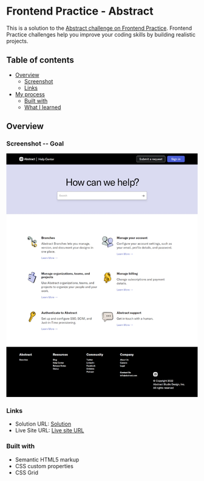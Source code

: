 # Frontend Practice - Abstract

This is a solution to the [Abstract challenge on Frontend Practice](https://www.frontendpractice.com/projects/abstract). Frontend Practice challenges help you improve your coding skills by building realistic projects. 

## Table of contents

- [Overview](#overview)
  - [Screenshot](#screenshot)
  - [Links](#links)
- [My process](#my-process)
  - [Built with](#built-with)
  - [What I learned](#what-i-learned)

## Overview

### Screenshot -- Goal
![image](https://github.com/TwinkleByte/Abstract/blob/main/C2-abstract.png)

### Links
- Solution URL: [Solution](https://github.com/TwinkleByte/Abstract)
- Live Site URL: [Live site URL](https://twinklebyte.github.io/Abstract/)

### Built with

- Semantic HTML5 markup
- CSS custom properties
- CSS Grid
